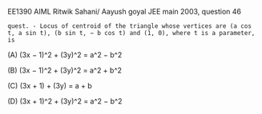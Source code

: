 EE1390 AIML
Ritwik Sahani/ Aayush goyal
JEE main 2003, question 46

    quest. - Locus of centroid of the triangle whose vertices are (a cos t, a sin t), (b sin t, − b cos t) and (1, 0), where t is a parameter, is

(A) (3x − 1)^2 + (3y)^2 = a^2 − b^2

(B) (3x − 1)^2 + (3y)^2 = a^2 + b^2

(C) (3x + 1) + (3y) = a + b

(D) (3x + 1)^2 + (3y)^2 = a^2 − b^2
